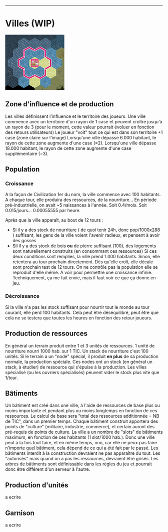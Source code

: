 ___
# Villes (WIP)
![Ville.png](media/Ville.png)
## Zone d'influence et de production
Les villes définissent l'influence et le territoire des joueurs. Une ville commence avec un territoire d'un rayon de 1 case et peuvent croître jusqu'à un rayon de 3 (pour le moment, cette valeur pourrait évoluer en fonction des retours utilisateurs)
Le joueur "voit" tout ce qui est dans son territoire +1 case (zone claire sur l'image)
Lorsqu'une ville dépasse 6.000 habitant, le rayon de cette zone augmente d'une case (=2).
Lorsqu'une ville dépasse 18.000 habitant, le rayon de cette zone augmente d'une case supplémentaire (=3).
## Population
### Croissance
A la façon de Civilization 1er du nom, la ville commence avec 100 habitants. A chaque tour, elle produira des ressources, de la nourriture...
En période pré-industrielle, on avait ~5 naissances à l'année. Soit 0.4/mois. Soit 0.015/jours... 0.00055555 par heure.




Après que la ville apparaît, au bout de 12 tours :
 - Si il y a des stock de nourriture ( de quoi tenir 24h, donc pop/1000x288 ) suffisant, les gens de la ville voient l'avenir radieux, et pensent à avoir des gosses
 - Sil il y a des stock de bois **ou** de pierre suffisant (100), des logements sont naturellement construits (en consommant ces ressources)
Si ces deux conditions sont remplies, la ville prend 1.000 habitants. Sinon, elle retentera au tour prochain directement. Dès qu'elle croît, elle décale sont prochain test de 12 tours.
On ne contrôle pas la population elle se reproduit d'elle même.
A voir pour permettre une croissance infinie. Techniquement, ça me fait envie, mais il faut voir ce que ça donne en jeu.
### Décroissance
Si la ville n'a pas les stock suffisant pour nourrir tout le monde au tour courant, elle perd 100 habitants. Cela peut être déséquilibré, peut être que cela ne se testera que toutes les heures en fonction des retour joueurs.
## Production de ressources
En général un terrain produit entre 1 et 3 unités de ressources. 
1 unité de nourriture nourri 1000 hab. sur 1 TIC. Un stack de nourriture c'est 100 unités.
Si le terrain a un "node" spécial, il produit **en plus** de sa production normale, la production spéciale. Ces nodes ont un stock (en général un stack, à étudier) de ressource qui s'épuise à la production. Les villes spécialisé (ou les ouvriers spécialisés) peuvent vider le stock plus vite que 1/tour.
## Bâtiments
Un bâtiment est créé dans une ville, à l'aide de ressources de base plus ou moins importante et pendant plus ou moins longtemps en fonction de ces ressources. 
Le calcul de base sera "total des ressources additionnée = NB de TIC", dans un premier temps.
Chaque bâtiment construit apportera des points de "culture" (militaire, industrie, commerce), et certain auront des pré-requis de points de culture.
La ville a un nombre de "slots" de bâtiments maximum, en fonction de ces habitants (1 slot/1000 hab.).
Donc une ville peut à la fois tout faire, et en même temps, non, car elle ne peux pas faire n'importe quel bâtiment, cela dépend de ce qui a été fait par le passé.
Les bâtiments interdit à la construction devraient ne pas apparaître du tout. Les "autorisés" mais quand on a pas les ressources, devraient être grisés.
Les arbres de bâtiments sont définissable dans les règles du jeu et pourrait donc être différent d'un serveur à l'autre. 
## Production d'unités
a ecrire
## Garnison
a ecrire


